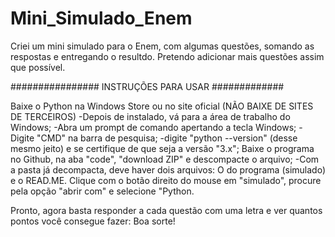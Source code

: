 # Mini_Simulado_Enem
Criei um mini simulado para o Enem, com algumas questões, somando as respostas e entregando o resultdo.
Pretendo adicionar mais questões assim que possível. 

################ INSTRUÇÕES PARA USAR #############

Baixe o Python na Windows Store ou no site oficial (NÃO BAIXE DE SITES DE TERCEIROS)
-Depois de instalado, vá para a área de trabalho do Windows;
-Abra um prompt de comando apertando a tecla Windows;
-Digite "CMD" na barra de pesquisa;
-digite "python --version" (desse mesmo jeito) e se certifique de que seja a versão "3.x";
Baixe o programa no Github, na aba "code", "download ZIP" e descompacte o arquivo;
-Com a pasta já decompacta, deve haver dois arquivos: O do programa (simulado) e o READ.ME. Clique com o botão direito do mouse em "simulado", procure pela opção "abrir com" e selecione "Python. 


Pronto, agora basta responder a cada questão com uma letra e ver quantos pontos você consegue fazer: Boa sorte! 
